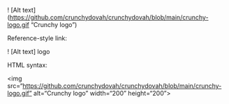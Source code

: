 ! [Alt text] (https://github.com/crunchydovah/crunchydovah/blob/main/crunchy-logo.gif “Crunchy logo”)

Reference-style link:

! [Alt text] logo

HTML syntax:

<img src=“https://github.com/crunchydovah/crunchydovah/blob/main/crunchy-logo.gif” alt=“Crunchy logo” width=“200” height=“200”>
